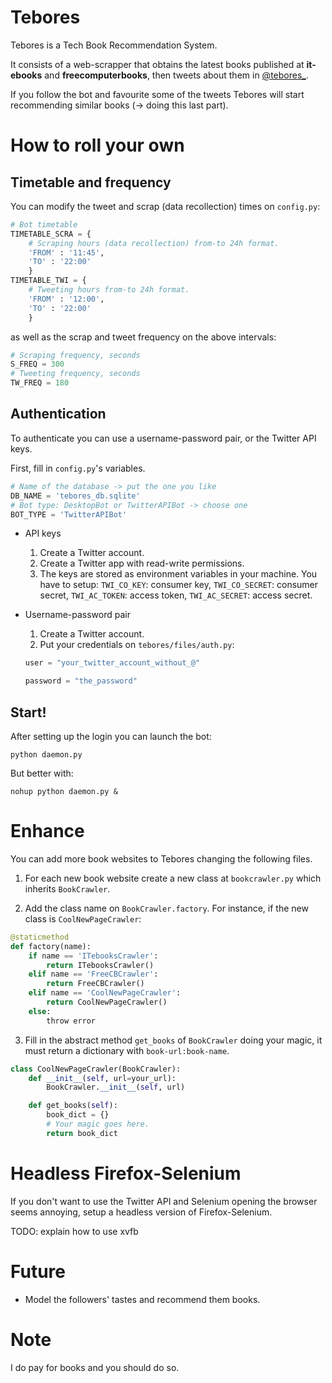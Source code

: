 Tebores
=======

Tebores is a Tech Book Recommendation System.

It consists of a web-scrapper that obtains the latest books published at
**it-ebooks** and **freecomputerbooks**, then tweets about them in
[@tebores_](https://twitter.com/tebores_).

If you follow the bot and favourite some of the tweets Tebores will start
recommending similar books (-> doing this last part).

# How to roll your own

## Timetable and frequency

You can modify the tweet and scrap (data recollection) times on ```config.py```:

```python
# Bot timetable
TIMETABLE_SCRA = {
    # Scraping hours (data recollection) from-to 24h format.
    'FROM' : '11:45',
    'TO' : '22:00'
    }
TIMETABLE_TWI = {
    # Tweeting hours from-to 24h format.
    'FROM' : '12:00',
    'TO' : '22:00'
    }
```
as well as the scrap and tweet frequency on the above intervals:
```python
# Scraping frequency, seconds
S_FREQ = 300
# Tweeting frequency, seconds
TW_FREQ = 180

```

## Authentication

To authenticate you can use a username-password pair, or the Twitter API keys.

First, fill in ```config.py```'s variables.

```python
# Name of the database -> put the one you like
DB_NAME = 'tebores_db.sqlite'
# Bot type: DesktopBot or TwitterAPIBot -> choose one
BOT_TYPE = 'TwitterAPIBot'
```

* API keys
  1. Create a Twitter account.
  2. Create a Twitter app with read-write permissions.
  3. The keys are stored as environment variables in your machine.
  You have to setup: ```TWI_CO_KEY```: consumer key,
  ```TWI_CO_SECRET```: consumer secret,
  ```TWI_AC_TOKEN```: access token, ```TWI_AC_SECRET```: access secret.
  
* Username-password pair
  1. Create a Twitter account.
  2. Put your credentials on ```tebores/files/auth.py```:
    ```python
    user = "your_twitter_account_without_@"
    
    password = "the_password"
    ```

## Start!

After setting up the login you can launch the bot:
```
python daemon.py 
```

But better with:
```
nohup python daemon.py &
```

# Enhance

You can add more book websites to Tebores changing the following files.

1. For each new book website create a new class at ```bookcrawler.py``` which
inherits ```BookCrawler```.

2. Add the class name on ```BookCrawler.factory```. For instance, if the new
class is ```CoolNewPageCrawler```:
  ```python
  @staticmethod
  def factory(name):
      if name == 'ITebooksCrawler':
          return ITebooksCrawler()
      elif name == 'FreeCBCrawler':
          return FreeCBCrawler()
      elif name == 'CoolNewPageCrawler':
          return CoolNewPageCrawler()
      else:
          throw error
  ```
3. Fill in the abstract method ```get_books``` of ```BookCrawler``` doing your
magic, it must return a dictionary with ```book-url:book-name```.
  ```python
  class CoolNewPageCrawler(BookCrawler):
	  def __init__(self, url=your_url):
		  BookCrawler.__init__(self, url)

	  def get_books(self):
		  book_dict = {}
		  # Your magic goes here.
		  return book_dict
  ```

# Headless Firefox-Selenium

If you don't want to use the Twitter API and Selenium opening the browser seems
annoying, setup a headless version of Firefox-Selenium.

TODO: explain how to use xvfb

# Future

- Model the followers' tastes and recommend them books.

# Note

I do pay for books and you should do so.
